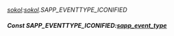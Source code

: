 _[sokol](../../modules/sokol/sokol-module.md):[sokol](../../modules/sokol/sokol-module.md).SAPP\_EVENTTYPE\_ICONIFIED_
##### Const SAPP\_EVENTTYPE\_ICONIFIED:[sapp_event_type](../../modules/sokol/sokol-sapp_event_type.md)
